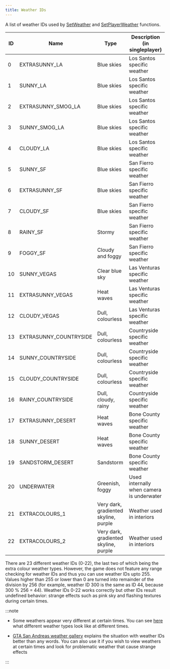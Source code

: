 ```yaml
---
title: Weather IDs
---
```


A list of weather IDs used by [SetWeather](../functions/SetWeather) and [SetPlayerWeather](../functions/SetPlayerWeather) functions.

| ID |     Name     | Type |   Description (in singleplayer)    |
| -- | ------------ | ---- | ---------------------------------- |
| 0 | EXTRASUNNY_LA | Blue skies | Los Santos specific weather |
| 1 | SUNNY_LA | Blue skies | Los Santos specific weather |
| 2 | EXTRASUNNY_SMOG_LA | Blue skies | Los Santos specific weather |
| 3 | SUNNY_SMOG_LA | Blue skies | Los Santos specific weather |
| 4 | CLOUDY_LA | Blue skies | Los Santos specific weather |
| 5 | SUNNY_SF | Blue skies | San Fierro specific weather |
| 6 | EXTRASUNNY_SF | Blue skies | San Fierro specific weather |
| 7 | CLOUDY_SF | Blue skies | San Fierro specific weather |
| 8 | RAINY_SF | Stormy | San Fierro specific weather |
| 9 | FOGGY_SF | Cloudy and foggy | San Fierro specific weather |
| 10 | SUNNY_VEGAS | Clear blue sky | Las Venturas specific weather |
| 11 | EXTRASUNNY_VEGAS | Heat waves | Las Venturas specific weather |
| 12 | CLOUDY_VEGAS | Dull, colourless | Las Venturas specific weather |
| 13 | EXTRASUNNY_COUNTRYSIDE | Dull, colourless | Countryside specific weather |
| 14 | SUNNY_COUNTRYSIDE | Dull, colourless | Countryside specific weather |
| 15 | CLOUDY_COUNTRYSIDE | Dull, colourless | Countryside specific weather |
| 16 | RAINY_COUNTRYSIDE | Dull, cloudy, rainy | Countryside specific weather |
| 17 | EXTRASUNNY_DESERT | Heat waves | Bone County specific weather |
| 18 | SUNNY_DESERT | Heat waves | Bone County specific weather |
| 19 | SANDSTORM_DESERT | Sandstorm | Bone County specific weather |
| 20 | UNDERWATER | Greenish, foggy | Used internally when camera is underwater |
| 21 | EXTRACOLOURS_1 | Very dark, gradiented skyline, purple | Weather used in interiors |
| 22 | EXTRACOLOURS_2 | Very dark, gradiented skyline, purple | Weather used in interiors |

There are 23 different weather IDs (0-22), the last two of which being the extra colour weather types. However, the game does not feature any range checking for weather IDs and thus you can use weather IDs upto 255. Values higher than 255 or lower than 0 are turned into remainder of the division by 256 (for example, weather ID 300 is the same as ID 44, because 300 % 256 = 44). Weather IDs 0-22 works correctly but other IDs result undefined behavior: strange effects such as pink sky and flashing textures during certain times.

:::note

- Some weathers appear very different at certain times. You can see [here](http://hotmist.ddo.jp/id/weather.html) what different weather types look like at different times.

- [GTA San Andreas weather gallery](https://dev.prineside.com/en/gtasa_weather_id/) explains the situation with weather IDs better than any words. You can also use it if you wish to view weathers at certain times and look for problematic weather that cause strange effects

:::
